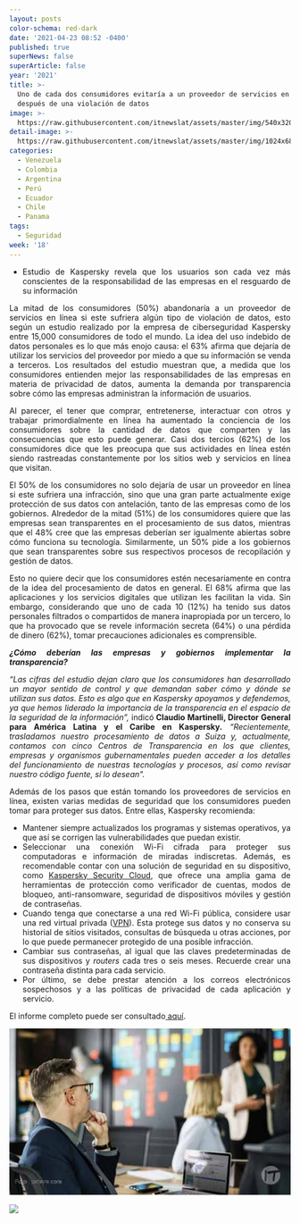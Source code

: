 ```yaml
---
layout: posts
color-schema: red-dark
date: '2021-04-23 08:52 -0400'
published: true
superNews: false
superArticle: false
year: '2021'
title: >-
  Uno de cada dos consumidores evitaría a un proveedor de servicios en línea
  después de una violación de datos
image: >-
  https://raw.githubusercontent.com/itnewslat/assets/master/img/540x320/Cliente-preocupado-p.jpg
detail-image: >-
  https://raw.githubusercontent.com/itnewslat/assets/master/img/1024x680/Cliente-preocupado-g.jpg
categories:
  - Venezuela
  - Colombia
  - Argentina
  - Perú
  - Ecuador
  - Chile
  - Panama
tags:
  - Seguridad
week: '18'
---
```

<ul style="list-style-type: disc; text-align: justify;">
	<li>Estudio de Kaspersky revela que los usuarios son cada vez más conscientes de la responsabilidad de las empresas en el resguardo de su información</li>
</ul>
<p style="text-align: justify;">La mitad de los consumidores (50%) abandonaría a un proveedor de servicios en línea si este sufriera algún tipo de violación de datos, esto según un estudio realizado por la empresa de ciberseguridad Kaspersky entre 15,000 consumidores de todo el mundo. La idea del uso indebido de datos personales es lo que más enojo causa: el 63% afirma que dejaría de utilizar los servicios del proveedor por miedo a que su información se venda a terceros. Los resultados del estudio muestran que, a medida que los consumidores entienden mejor las responsabilidades de las empresas en materia de privacidad de datos, aumenta la demanda por transparencia sobre cómo las empresas administran la información de usuarios.</p>
<p style="text-align: justify;">Al parecer, el tener que comprar, entretenerse, interactuar con otros y trabajar primordialmente en línea ha aumentado la conciencia de los consumidores sobre la cantidad de datos que comparten y las consecuencias que esto puede generar. Casi dos tercios (62%) de los consumidores dice que les preocupa que sus actividades en línea estén siendo rastreadas constantemente por los sitios web y servicios en línea que visitan.</p>
<p style="text-align: justify;">El 50% de los consumidores no solo dejaría de usar un proveedor en línea si este sufriera una infracción, sino que una gran parte actualmente exige protección de sus datos con antelación, tanto de las empresas como de los gobiernos. Alrededor de la mitad (51%) de los consumidores quiere que las empresas sean transparentes en el procesamiento de sus datos, mientras que el 48% cree que las empresas deberían ser igualmente abiertas sobre cómo funciona su tecnología. Similarmente, un 50% pide a los gobiernos que sean transparentes sobre sus respectivos procesos de recopilación y gestión de datos.</p>
<p style="text-align: justify;">Esto no quiere decir que los consumidores estén necesariamente en contra de la idea del procesamiento de datos en general. El 68% afirma que las aplicaciones y los servicios digitales que utilizan les facilitan la vida. Sin embargo, considerando que uno de cada 10 (12%) ha tenido sus datos personales filtrados o compartidos de manera inapropiada por un tercero, lo que ha provocado que se revele información secreta (64%) o una pérdida de dinero (62%), tomar precauciones adicionales es comprensible.</p>
<p style="text-align: justify;"><strong><em>¿Cómo deberían las empresas y gobiernos implementar la transparencia?</em></strong></p>
<p style="text-align: justify;"><em>“Las cifras del estudio dejan claro que los consumidores han desarrollado un mayor sentido de control y que demandan saber cómo y dónde se utilizan sus datos. Esto es algo que en Kaspersky apoyamos y defendemos, ya que hemos liderado la importancia de la transparencia en el espacio de la seguridad de la información”, </em>indicó<strong> Claudio Martinelli, Director General para América Latina y el Caribe en Kaspersky.</strong> <em>“Recientemente, trasladamos nuestro procesamiento de datos a Suiza y, actualmente, contamos con cinco Centros de Transparencia en los que clientes, empresas y organismos gubernamentales pueden acceder a los detalles del funcionamiento de nuestras tecnologías y procesos, así como revisar nuestro código fuente, si lo desean".  </em></p>
<p style="text-align: justify;">Además de los pasos que están tomando los proveedores de servicios en línea, existen varias medidas de seguridad que los consumidores pueden tomar para proteger sus datos. Entre ellas, Kaspersky recomienda:</p>

<ul style="text-align: justify;">
	<li>Mantener siempre actualizados los programas y sistemas operativos, ya que así se corrigen las vulnerabilidades que puedan existir.</li>
	<li>Seleccionar una conexión Wi-Fi cifrada para proteger sus computadoras e información de miradas indiscretas. Además, es recomendable contar con una solución de seguridad en su dispositivo, como <a href="https://latam.kaspersky.com/security-cloud">Kaspersky Security Cloud</a>, que ofrece una amplia gama de herramientas de protección como verificador de cuentas, modos de bloqueo, anti-ransomware, seguridad de dispositivos móviles y gestión de contraseñas.</li>
	<li>Cuando tenga que conectarse a una red Wi-Fi pública, considere usar una red virtual privada (<a href="https://latam.kaspersky.com/vpn-secure-connection">VPN</a>). Esta protege sus datos y no conserva su historial de sitios visitados, consultas de búsqueda u otras acciones, por lo que puede permanecer protegido de una posible infracción.</li>
	<li>Cambiar sus contraseñas, al igual que las claves predeterminadas de sus dispositivos y <em>routers</em> cada tres o seis meses. Recuerde crear una contraseña distinta para cada servicio.</li>
	<li>Por último, se debe prestar atención a los correos electrónicos sospechosos y a las políticas de privacidad de cada aplicación y servicio.</li>
</ul>
<p style="text-align: justify;">El informe completo puede ser consultado<a href="https://media.kasperskydaily.com/wp-content/uploads/sites/92/2021/03/16090300/consumer-appetite-versus-action-report.pdf"> aquí</a>.</p>

![](https://raw.githubusercontent.com/itnewslat/assets/master/img/540x320/Cliente-preocupado-p.jpg)

<img src="https://tracker.metricool.com/c3po.jpg?hash=56f88a41e39ab42c063cc51676587a04"/>
